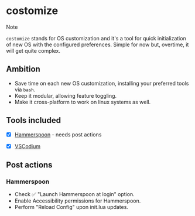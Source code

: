 # costomize

> [!NOTE]
> `costomize` stands for OS customization and it's a tool for quick initialization of new OS with the configured preferences.
Simple for now but, overtime, it will get quite complex.


## Ambition
 - Save time on each new OS customization, installing your preferred tools via `bash`.
 - Keep it modular, allowing feature toggling.
 - Make it cross-platform to work on linux systems as well.


## Tools included
 - [x] [Hammerspoon](https://www.hammerspoon.org/) - needs post actions
 - [x] [VSCodium](https://vscodium.com/)


## Post actions

### Hammerspoon

 - Check ✅ "Launch Hammerspoon at login" option.
 - Enable Accessibility permissions for Hammerspoon.
 - Perform "Reload Config" upon init.lua updates.
